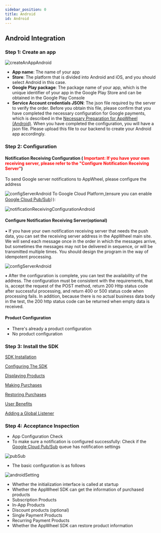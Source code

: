 ```yaml
---
sidebar_position: 0
title: Android
id: Android
---
```


## Android Integration
### Step 1: Create an app

![createAnAppAndroid](/img/integration/createAnAppAndroid.png)
- **App name**: The name of your app
- **Store**: The platform that is divided into Android and iOS, and you should select Android in this case.
- **Google Play package**: The package name of your app, which is the unique identifier of your app in the Google Play Store and can be obtained in the Google Play Console
- **Service Account credentials JSON**: The json file required by the server to verify the order. Before you obtain this file, please confirm that you have completed the necessary configuration for Google payments, which is described in the [Necessary Preparation for AppWheel (Android)](Others/NecessaryPreparationForAppWheel_Android.md). When you have completed the configuration, you will have a json file. Please upload this file to our backend to create your Android app accordingly.

### Step 2: Configuration
#### Notification Receiving Configuration (<font color="red"> **Important: If you have your own receiving server, please refer to the "Configure Notification Receiving Server"**</font>)
To send Google server notifications to AppWheel, please configure the address

![configServerAndroid](/img/integration/configServerAndroid.png)
To Google Cloud Platform,(ensure you can enable [Google Cloud Pub/Sub](https://developer.android.com/google/play/billing/getting-ready#configure-rtdn)）):

![notificationReceivingConfigurationAndroid](/img/integration/notificationReceivingConfigurationAndroid.png)
#### Configure Notification Receiving Server(optional)
▪ If you have your own notification receiving server that needs the push data, you can set the receiving server address in the AppWheel main site. We will send each message once in the order in which the messages arrive, but sometimes the messages may not be delivered in sequence, or will be transmitted multiple times. You should design the program in the way of idempotent processing.

![configServerAndroid](/img/integration/configServerPushAndroid.png)


▪ After the configuration is complete, you can test the availability of the address. The configuration must be consistent with the requirements, that is, accept the request of the POST method, return 200 Http status code after successful processing, and return 400 or 500 status code when processing fails. In addition, because there is no actual business data body in the test, the 200 http status code can be returned when empty data is received.

#### Product Configuration
- There's already a product configuration
- No product configuration

### Step 3: Install the SDK

[SDK Installation](/Installation/Android.md)

[Configuring The SDK](/ConfiguringTheSDK/Android)

[Displaying Products](/DisplayingProducts/Android.md)

[Making Purchases](/MakingPurchases/Android.md)

[Restoring Purchases](/Restoring_Purchases)

[User Benefits](/UserBenefits/Android.md)

[Adding a Global Listener](/Adding_a_Global_Listener)



### Step 4: Acceptance Inspection
- App Configuration Check
- To make sure a notification is configured successfully: Check if the [Google Cloud Pub/Sub](https://cloud.google.com/pubsub) queue has notification settings


![pubSub](/img/integration/pubSub.png)

- The basic configuration is as follows

![androidSetting](/img/integration/androidSetting.png)

- Whether the initialization interface is called at startup
- Whether the AppWheel SDK can get the information of purchased products
- Subscription Products
- In-App Products
- Discount products (optional)
- Single Payment Products
- Recurring Payment Products
- Whether the AppWheel SDK can restore product information